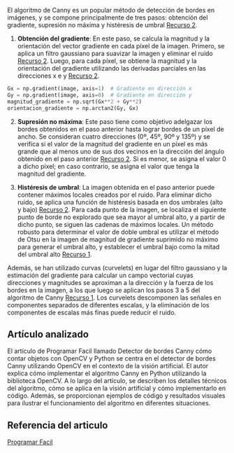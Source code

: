 El algoritmo de Canny es un popular método de detección de bordes en imágenes, y se compone principalmente de tres pasos: obtención del gradiente, supresión no máxima y histéresis de umbral [Recurso 2](https://www.slideshare.net/c09271/deteccinde-bordes-canny).

1. **Obtención del gradiente**: En este paso, se calcula la magnitud y la orientación del vector gradiente en cada píxel de la imagen. Primero, se aplica un filtro gaussiano para suavizar la imagen y eliminar el ruido [Recurso 2](https://www.slideshare.net/c09271/deteccinde-bordes-canny). Luego, para cada píxel, se obtiene la magnitud y la orientación del gradiente utilizando las derivadas parciales en las direcciones x e y [Recurso 2](https://www.slideshare.net/c09271/deteccinde-bordes-canny). 

```python
Gx = np.gradient(image, axis=1)  # Gradiente en dirección x
Gy = np.gradient(image, axis=0)  # Gradiente en dirección y
magnitud_gradiente = np.sqrt(Gx**2 + Gy**2)
orientacion_gradiente = np.arctan2(Gy, Gx)
```

2. **Supresión no máxima**: Este paso tiene como objetivo adelgazar los bordes obtenidos en el paso anterior hasta lograr bordes de un píxel de ancho. Se consideran cuatro direcciones (0º, 45º, 90º y 135º) y se verifica si el valor de la magnitud del gradiente en un píxel es más grande que al menos uno de sus dos vecinos en la dirección del ángulo obtenido en el paso anterior [Recurso 2](https://www.slideshare.net/c09271/deteccinde-bordes-canny). Si es menor, se asigna el valor 0 a dicho píxel; en caso contrario, se asigna el valor que tenga la magnitud del gradiente.

3. **Histéresis de umbral**: La imagen obtenida en el paso anterior puede contener máximos locales creados por el ruido. Para eliminar dicho ruido, se aplica una función de histéresis basada en dos umbrales (alto y bajo) [Recurso 2](https://www.slideshare.net/c09271/deteccinde-bordes-canny). Para cada punto de la imagen, se localiza el siguiente punto de borde no explorado que sea mayor al umbral alto, y a partir de dicho punto, se siguen las cadenas de máximos locales. Un método robusto para determinar el valor de doble umbral es utilizar el método de Otsu en la imagen de magnitud de gradiente suprimido no máximo para generar el umbral alto, y establecer el umbral bajo como la mitad del umbral alto [Recurso 1](https://hmong.es/wiki/Canny_edge_detector).

Además, se han utilizado curvas (curvelets) en lugar del filtro gaussiano y la estimación del gradiente para calcular un campo vectorial cuyas direcciones y magnitudes se aproximan a la dirección y la fuerza de los bordes en la imagen, a los que luego se aplican los pasos 3 a 5 del algoritmo de Canny [Recurso 1](https://hmong.es/wiki/Canny_edge_detector). Los curvelets descomponen las señales en componentes separados de diferentes escalas, y la eliminación de los componentes de escalas más finas puede reducir el ruido.

## Artículo analizado
El artículo de Programar Facil llamado Detector de bordes Canny cómo contar objetos con OpenCV y Python se centra en el detector de bordes Canny utilizando OpenCV en el contexto de la visión artificial. El autor explica cómo implementar el algoritmo Canny en Python utilizando la biblioteca OpenCV. A lo largo del artículo, se describen los detalles técnicos del algoritmo, cómo se aplica en la visión artificial y cómo implementarlo en código. Además, se proporcionan ejemplos de código y resultados visuales para ilustrar el funcionamiento del algoritmo en diferentes situaciones.

## Referencia del articulo
[Programar Facil](https://programarfacil.com/blog/vision-artificial/detector-de-bordes-canny-opencv/)